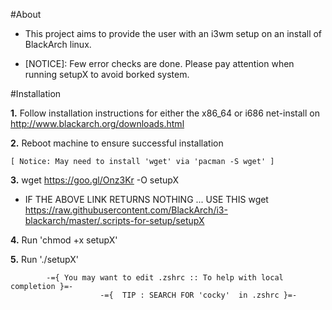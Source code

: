 #About

- This project aims to provide the user with an i3wm setup on an install of BlackArch linux.


- [NOTICE]: Few error checks are done. Please pay attention when running setupX to avoid borked system.



#Installation

**1.** Follow installation instructions for either the x86_64 or i686 net-install on http://www.blackarch.org/downloads.html

**2.** Reboot machine to ensure successful installation


	[ Notice: May need to install 'wget' via 'pacman -S wget' ]

**3.** wget https://goo.gl/Onz3Kr -O setupX 


- IF THE ABOVE LINK RETURNS NOTHING	... USE THIS
	wget https://raw.githubusercontent.com/BlackArch/i3-blackarch/master/.scripts-for-setup/setupX

**4.** Run 'chmod +x setupX'

**5.** Run './setupX'
	


			-={ You may want to edit .zshrc :: To help with local completion }=- 
						-={  TIP : SEARCH FOR 'cocky'  in .zshrc }=-
